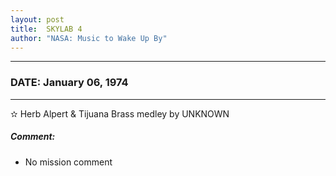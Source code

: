 ```yaml
---
layout: post
title:  SKYLAB 4
author: "NASA: Music to Wake Up By"
---
```


----
### DATE: January 06, 1974
----
✫ Herb Alpert & Tijuana Brass medley by UNKNOWN

##### Comment:
* No mission comment
